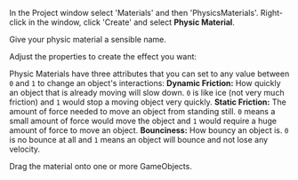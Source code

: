 In the Project window select 'Materials' and then 'PhysicsMaterials'. Right-click in the window, click 'Create' and select **Physic Material**. 

Give your physic material a sensible name. 

Adjust the properties to create the effect you want:

Physic Materials have three attributes that you can set to any value between `0` and `1` to change an object's interactions:
**Dynamic Friction:** How quickly an object that is already moving will slow down. `0` is like ice (not very much friction) and `1` would stop a moving object very quickly.
**Static Friction:** The amount of force needed to move an object from standing still. `0` means a small amount of force would move the object and `1` would require a huge amount of force to move an object.
**Bounciness:** How bouncy an object is. `0` is no bounce at all and `1` means an object will bounce and not lose any velocity.

Drag the material onto one or more GameObjects. 

